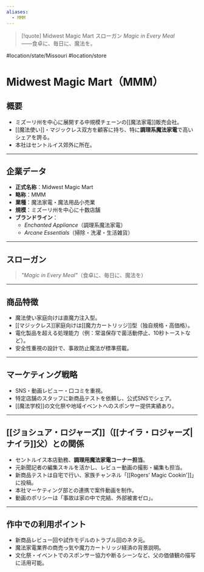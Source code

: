 ```yaml
---
aliases:
  - MMM
---
```

> [!quote] Midwest Magic Mart スローガン
> *Magic in Every Meal*  
> ——食卓に、毎日に、魔法を。

#location/state/Missouri #location/store 
# Midwest Magic Mart（MMM）

## 概要
- ミズーリ州を中心に展開する中規模チェーンの[[魔法家電]]販売会社。
- [[魔法使い]]・マジックレス双方を顧客に持ち、特に**調理系魔法家電**で高いシェアを誇る。
- 本社はセントルイス郊外に所在。

---

## 企業データ
- **正式名称**：Midwest Magic Mart
- **略称**：MMM
- **業種**：魔法家電・魔法用品小売業
- **規模**：ミズーリ州を中心に十数店舗
- **ブランドライン**：  
  - *Enchanted Appliance*（調理系魔法家電）  
  - *Arcane Essentials*（掃除・洗濯・生活雑貨）  

---

## スローガン
> *"Magic in Every Meal"*（食卓に、毎日に、魔法を）

---

## 商品特徴
- 魔法使い家庭向けは直魔力注入型。
- [[マジックレス]]家庭向けは[[魔力カートリッジ]]型（独自規格・高価格）。
- 電化製品を超える処理能力（例：常温保存で菌活動停止、10秒トーストなど）。
- 安全性重視の設計で、事故防止魔法が標準搭載。

---

## マーケティング戦略
- SNS・動画レビュー・口コミを重視。
- 特定店舗のスタッフに新商品テストを依頼し、公式SNSでシェア。
- [[魔法学校]]の文化祭や地域イベントへのスポンサー提供実績あり。

---

## [[ジョシュア・ロジャーズ]]（[[ナイラ・ロジャーズ|ナイラ]]父）との関係
- セントルイス本店勤務、**調理用魔法家電コーナー担当**。
- 元新聞記者の編集スキルを活かし、レビュー動画の撮影・編集も担当。
- 新商品テストは自宅で行い、家族チャンネル「[[Rogers' Magic Cookin']]」に投稿。
- 本社マーケティング部との連携で案件動画を制作。
- 動画のポリシーは「事故は家の中で完結、外部被害ゼロ」。

---

## 作中での利用ポイント
- 新商品レビュー回や試作モデルのトラブル回のネタ元。
- 魔法家電業界の商売っ気や魔力カートリッジ経済の背景説明。
- 文化祭・イベントでのスポンサー協力や断るシーンなど、父の価値観の描写に活用可能。
